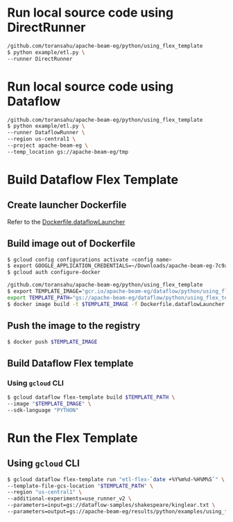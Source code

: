 # Run local source code using DirectRunner

```bash
/github.com/toransahu/apache-beam-eg/python/using_flex_template
$ python example/etl.py \
--runner DirectRunner
```

# Run local source code using Dataflow

```bash
/github.com/toransahu/apache-beam-eg/python/using_flex_template
$ python example/etl.py \
--runner DataflowRunner \
--region us-central1 \
--project apache-beam-eg \
--temp_location gs://apache-beam-eg/tmp
```

# Build Dataflow Flex Template

## Create launcher Dockerfile

Refer to the [Dockerfile.dataflowLauncher](https://github.com/toransahu/apache-beam-eg/blob/master/python/using_flex_template/Dockerfile.dataflowLauncher)

## Build image out of Dockerfile

```bash
$ gcloud config configurations activate <config name>
$ export GOOGLE_APPLICATION_CREDENTIALS=~/Downloads/apache-beam-eg-7c9aae5fbeb3.json  # Using Service Account auth
$ gcloud auth configure-docker

/github.com/toransahu/apache-beam-eg/python/using_flex_template
$ export TEMPLATE_IMAGE="gcr.io/apache-beam-eg/dataflow/python/using_flex_template/flex_template_launcher:v0.0.1" && \
export TEMPLATE_PATH="gs://apache-beam-eg/dataflow/python/using_flex_template/flex_template_launcher.json"
$ docker image build -t $TEMPLATE_IMAGE -f Dockerfile.dataflowLauncher .
```

## Push the image to the registry 

```bash
$ docker push $TEMPLATE_IMAGE
```

## Build Dataflow Flex template

### Using `gcloud` CLI

```bash
$ gcloud dataflow flex-template build $TEMPLATE_PATH \
--image "$TEMPLATE_IMAGE" \
--sdk-language "PYTHON"
```

# Run the Flex Template

## Using `gcloud` CLI

```bash
$ gcloud dataflow flex-template run "etl-flex-`date +%Y%m%d-%H%M%S`" \
--template-file-gcs-location "$TEMPLATE_PATH" \
--region "us-central1" \
--additional-experiments=use_runner_v2 \
--parameters=input=gs://dataflow-samples/shakespeare/kinglear.txt \
--parameters=output=gs://apache-beam-eg/results/python/examples/using_flex_template/output
```
